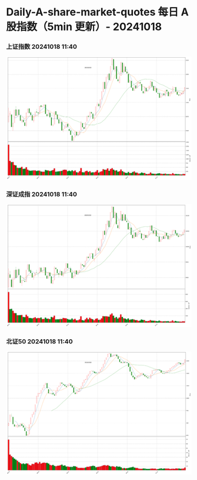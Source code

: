 
# Daily-A-share-market-quotes 每日 A 股指数（5min 更新）- 20241018

### 上证指数 20241018 11:40
![](./fig/2024/10/20241018-sh000001.png)

### 深证成指 20241018 11:40
![](./fig/2024/10/20241018-sz399001.png)

### 北证50 20241018 11:40
![](./fig/2024/10/20241018-bj899050.png)
